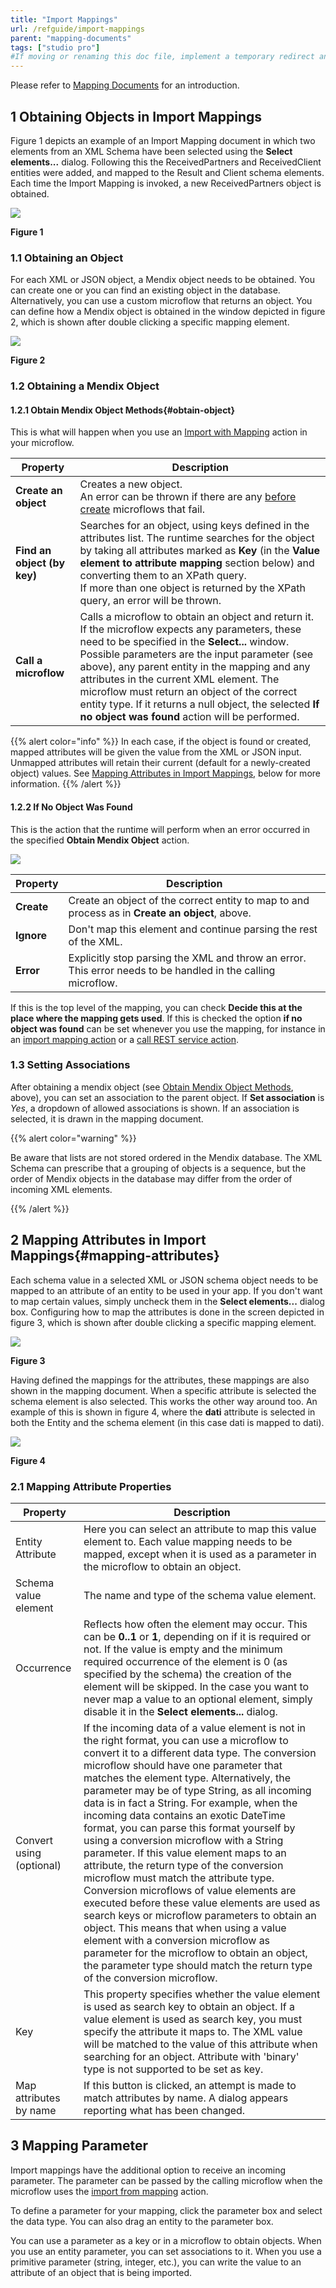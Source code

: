 ```yaml
---
title: "Import Mappings"
url: /refguide/import-mappings
parent: "mapping-documents"
tags: ["studio pro"]
#If moving or renaming this doc file, implement a temporary redirect and let the respective team know they should update the URL in the product. See Mapping to Products for more details.
---
```


Please refer to [Mapping Documents](mapping-documents) for an introduction.

## 1 Obtaining Objects in Import Mappings

Figure 1 depicts an example of an Import Mapping document in which two elements from an XML Schema have been selected using the **Select elements...** dialog. Following this the ReceivedPartners and ReceivedClient entities were added, and mapped to the Result and Client schema elements. Each time the Import Mapping is invoked, a new ReceivedPartners object is obtained.

![](/attachments/refguide/modeling/integration/mapping-documents/import-mappings/16843942.png)

**Figure 1**

### 1.1 Obtaining an Object

For each XML or JSON object, a Mendix object needs to be obtained. You can create one or you can find an existing object in the database. Alternatively, you can use a custom microflow that returns an object. You can define how a Mendix object is obtained in the window depicted in figure 2, which is shown after double clicking a specific mapping element.

![](/attachments/refguide/modeling/integration/mapping-documents/import-mappings/16843943.png)

**Figure 2**

### 1.2 Obtaining a Mendix Object

#### 1.2.1 Obtain Mendix Object Methods{#obtain-object}

This is what will happen when you use an [Import with Mapping](import-mapping-action) action in your microflow.

| Property | Description |
| --- | --- |
| **Create an object** | Creates a new object.<br/>An error can be thrown if there are any [before create](event-handlers#when) microflows that fail. |
| **Find an object (by key)** | Searches for an object, using keys defined in the attributes list. The runtime searches for the object by taking all attributes marked as **Key** (in the **Value element to attribute mapping** section below) and converting them to an XPath query.<br/>If more than one object is returned by the XPath query, an error will be thrown. |
| **Call a microflow** | Calls a microflow to obtain an object and return it. If the microflow expects any parameters, these need to be specified in the **Select...** window. Possible parameters are the input parameter (see above), any parent entity in the mapping and any attributes in the current XML element. The microflow must return an object of the correct entity type. If it returns a null object, the selected **If no object was found** action will be performed. ||

{{% alert color="info" %}}
In each case, if the object is found or created, mapped attributes will be given the value from the XML or JSON input. Unmapped attributes will retain their current (default for a newly-created object) values. See [Mapping Attributes in Import Mappings](#mapping-attributes), below for more information.
{{% /alert %}}

#### 1.2.2 If No Object Was Found

This is the action that the runtime will perform when an error occurred in the specified **Obtain Mendix Object** action.

![](/attachments/refguide/modeling/integration/mapping-documents/import-mappings/no-object-found.png)

| Property | Description |
| --- | --- |
| **Create** | Create an object of the correct entity to map to and process as in **Create an object**, above. |
| **Ignore** | Don't map this element and continue parsing the rest of the XML. |
| **Error** | Explicitly stop parsing the XML and throw an error. This error needs to be handled in the calling microflow. |

If this is the top level of the mapping, you can check **Decide this at the place where the mapping gets used**. If this is checked the option **if no object was found** can be set whenever you use the mapping, for instance in an [import mapping action](import-mapping-action) or a [call REST service action](call-rest-action).

### 1.3 Setting Associations

After obtaining a mendix object (see [Obtain Mendix Object Methods](#obtain-object), above), you can set an association to the parent object. If **Set association** is *Yes*, a dropdown of allowed associations is shown. If an association is selected, it is drawn in the mapping document.

{{% alert color="warning" %}}

Be aware that lists are not stored ordered in the Mendix database. The XML Schema can prescribe that a grouping of objects is a sequence, but the order of Mendix objects in the database may differ from the order of incoming XML elements.

{{% /alert %}}

## 2 Mapping Attributes in Import Mappings{#mapping-attributes}

Each schema value in a selected XML or JSON schema object needs to be mapped to an attribute of an entity to be used in your app. If you don't want to map certain values, simply uncheck them in the **Select elements...** dialog box. Configuring how to map the attributes is done in the screen depicted in figure 3, which is shown after double clicking a specific mapping element.

![](/attachments/refguide/modeling/integration/mapping-documents/import-mappings/16843943.png)

**Figure 3**

Having defined the mappings for the attributes, these mappings are also shown in the mapping document. When a specific attribute is selected the schema element is also selected. This works the other way around too. An example of this is shown in figure 4, where the **dati** attribute is selected in both the Entity and the schema element (in this case dati is mapped to dati).

![](/attachments/refguide/modeling/integration/mapping-documents/import-mappings/16843944.png)

**Figure 4**

### 2.1 Mapping Attribute Properties

| Property | Description |
| --- | --- |
| Entity Attribute | Here you can select an attribute to map this value element to. Each value mapping needs to be mapped, except when it is used as a parameter in the microflow to obtain an object. |
| Schema value element | The name and type of the schema value element. |
| Occurrence | Reflects how often the element may occur. This can be **0..1** or **1**, depending on if it is required or not. If the value is empty and the minimum required occurrence of the element is 0 (as specified by the schema) the creation of the element will be skipped. In the case you want to never map a value to an optional element, simply disable it in the **Select elements...** dialog. |
| Convert using (optional) | If the incoming data of a value element is not in the right format, you can use a microflow to convert it to a different data type. The conversion microflow should have one parameter that matches the element type. Alternatively, the parameter may be of type String, as all incoming data is in fact a String. For example, when the incoming data contains an exotic DateTime format, you can parse this format yourself by using a conversion microflow with a String parameter. If this value element maps to an attribute, the return type of the conversion microflow must match the attribute type. Conversion microflows of value elements are executed before these value elements are used as search keys or microflow parameters to obtain an object. This means that when using a value element with a conversion microflow as parameter for the microflow to obtain an object, the parameter type should match the return type of the conversion microflow. |
| Key | This property specifies whether the value element is used as search key to obtain an object. If a value element is used as search key, you must specify the attribute it maps to. The XML value will be matched to the value of this attribute when searching for an object. Attribute with 'binary' type is not supported to be set as key.
| Map attributes by name | If this button is clicked, an attempt is made to match attributes by name. A dialog appears reporting what has been changed. |

## 3 Mapping Parameter

Import mappings have the additional option to receive an incoming parameter. The parameter can be passed by the calling microflow when the microflow uses the [import from mapping](import-mapping-action) action.

To define a parameter for your mapping, click the parameter box and select the data type. You can also drag an entity to the parameter box. 

You can use a parameter as a key or in a microflow to obtain objects. When you use an entity parameter, you can set associations to it. When you use a primitive parameter (string, integer, etc.), you can write the value to an attribute of an object that is being imported.

